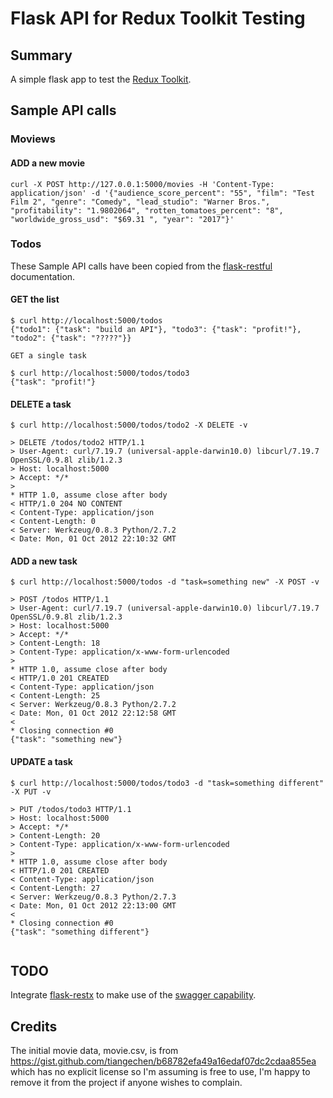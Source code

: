 # Flask API for Redux Toolkit Testing 
## Summary 

A simple flask app to test the [Redux Toolkit](https://redux-toolkit.js.org/rtk-query/usage-with-typescript).

## Sample API calls

### Moviews 

#### ADD a new movie

```
curl -X POST http://127.0.0.1:5000/movies -H 'Content-Type: application/json' -d '{"audience_score_percent": "55", "film": "Test Film 2", "genre": "Comedy", "lead_studio": "Warner Bros.", "profitability": "1.9802064", "rotten_tomatoes_percent": "8", "worldwide_gross_usd": "$69.31 ", "year": "2017"}'

```


### Todos

These Sample API calls have been copied from the [flask-restful](https://flask-restful.readthedocs.io/en/latest/quickstart.html) documentation.

#### GET the list

```
$ curl http://localhost:5000/todos
{"todo1": {"task": "build an API"}, "todo3": {"task": "profit!"}, "todo2": {"task": "?????"}}

GET a single task

$ curl http://localhost:5000/todos/todo3
{"task": "profit!"}
```

#### DELETE a task

```
$ curl http://localhost:5000/todos/todo2 -X DELETE -v

> DELETE /todos/todo2 HTTP/1.1
> User-Agent: curl/7.19.7 (universal-apple-darwin10.0) libcurl/7.19.7 OpenSSL/0.9.8l zlib/1.2.3
> Host: localhost:5000
> Accept: */*
>
* HTTP 1.0, assume close after body
< HTTP/1.0 204 NO CONTENT
< Content-Type: application/json
< Content-Length: 0
< Server: Werkzeug/0.8.3 Python/2.7.2
< Date: Mon, 01 Oct 2012 22:10:32 GMT
```

#### ADD a new task

```
$ curl http://localhost:5000/todos -d "task=something new" -X POST -v

> POST /todos HTTP/1.1
> User-Agent: curl/7.19.7 (universal-apple-darwin10.0) libcurl/7.19.7 OpenSSL/0.9.8l zlib/1.2.3
> Host: localhost:5000
> Accept: */*
> Content-Length: 18
> Content-Type: application/x-www-form-urlencoded
>
* HTTP 1.0, assume close after body
< HTTP/1.0 201 CREATED
< Content-Type: application/json
< Content-Length: 25
< Server: Werkzeug/0.8.3 Python/2.7.2
< Date: Mon, 01 Oct 2012 22:12:58 GMT
<
* Closing connection #0
{"task": "something new"}
```

#### UPDATE a task

```
$ curl http://localhost:5000/todos/todo3 -d "task=something different" -X PUT -v

> PUT /todos/todo3 HTTP/1.1
> Host: localhost:5000
> Accept: */*
> Content-Length: 20
> Content-Type: application/x-www-form-urlencoded
>
* HTTP 1.0, assume close after body
< HTTP/1.0 201 CREATED
< Content-Type: application/json
< Content-Length: 27
< Server: Werkzeug/0.8.3 Python/2.7.3
< Date: Mon, 01 Oct 2012 22:13:00 GMT
<
* Closing connection #0
{"task": "something different"}


```

## TODO
Integrate [flask-restx](https://flask-restx.readthedocs.io/en/latest/) to make use of the [swagger capability](https://flask-restx.readthedocs.io/en/latest/swagger.html).

## Credits
The initial movie data, movie.csv, is from https://gist.github.com/tiangechen/b68782efa49a16edaf07dc2cdaa855ea which has no explicit license so I'm assuming is free to use, I'm happy to remove it from the project if anyone wishes to complain.
